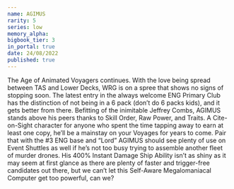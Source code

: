 ```yaml
---
name: AGIMUS
rarity: 5
series: low
memory_alpha:
bigbook_tier: 3
in_portal: true
date: 24/08/2022
published: true
---
```


The Age of Animated Voyagers continues. With the love being spread between TAS and Lower Decks, WRG is on a spree that shows no signs of stopping soon. The latest entry in the always welcome ENG Primary Club has the distinction of not being in a 6 pack (don’t do 6 packs kids), and it gets better from there. Befitting of the inimitable Jeffrey Combs, AGIMUS stands above his peers thanks to Skill Order, Raw Power, and Traits. A Cite-on-Sight character for anyone who spent the time tapping away to earn at least one copy, he’ll be a mainstay on your Voyages for years to come. Pair that with the #3 ENG base and “Lord” AGIMUS should see plenty of use on Event Shuttles as well if he’s not too busy trying to assemble another fleet of murder drones. His 400% Instant Damage Ship Ability isn’t as shiny as it may seem at first glance as there are plenty of faster and trigger-free candidates out there, but we can’t let this Self-Aware Megalomaniacal Computer get too powerful, can we?

